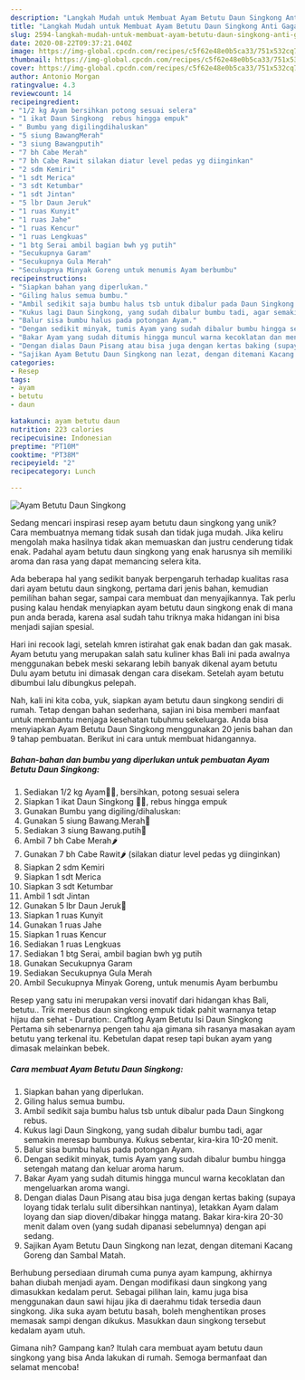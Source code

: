 ```yaml
---
description: "Langkah Mudah untuk Membuat Ayam Betutu Daun Singkong Anti Gagal"
title: "Langkah Mudah untuk Membuat Ayam Betutu Daun Singkong Anti Gagal"
slug: 2594-langkah-mudah-untuk-membuat-ayam-betutu-daun-singkong-anti-gagal
date: 2020-08-22T09:37:21.040Z
image: https://img-global.cpcdn.com/recipes/c5f62e48e0b5ca33/751x532cq70/ayam-betutu-daun-singkong-foto-resep-utama.jpg
thumbnail: https://img-global.cpcdn.com/recipes/c5f62e48e0b5ca33/751x532cq70/ayam-betutu-daun-singkong-foto-resep-utama.jpg
cover: https://img-global.cpcdn.com/recipes/c5f62e48e0b5ca33/751x532cq70/ayam-betutu-daun-singkong-foto-resep-utama.jpg
author: Antonio Morgan
ratingvalue: 4.3
reviewcount: 14
recipeingredient:
- "1/2 kg Ayam bersihkan potong sesuai selera"
- "1 ikat Daun Singkong  rebus hingga empuk"
- " Bumbu yang digilingdihaluskan"
- "5 siung BawangMerah"
- "3 siung Bawangputih"
- "7 bh Cabe Merah"
- "7 bh Cabe Rawit silakan diatur level pedas yg diinginkan"
- "2 sdm Kemiri"
- "1 sdt Merica"
- "3 sdt Ketumbar"
- "1 sdt Jintan"
- "5 lbr Daun Jeruk"
- "1 ruas Kunyit"
- "1 ruas Jahe"
- "1 ruas Kencur"
- "1 ruas Lengkuas"
- "1 btg Serai ambil bagian bwh yg putih"
- "Secukupnya Garam"
- "Secukupnya Gula Merah"
- "Secukupnya Minyak Goreng untuk menumis Ayam berbumbu"
recipeinstructions:
- "Siapkan bahan yang diperlukan."
- "Giling halus semua bumbu."
- "Ambil sedikit saja bumbu halus tsb untuk dibalur pada Daun Singkong rebus."
- "Kukus lagi Daun Singkong, yang sudah dibalur bumbu tadi, agar semakin meresap bumbunya. Kukus sebentar, kira-kira 10-20 menit."
- "Balur sisa bumbu halus pada potongan Ayam."
- "Dengan sedikit minyak, tumis Ayam yang sudah dibalur bumbu hingga setengah matang dan keluar aroma harum."
- "Bakar Ayam yang sudah ditumis hingga muncul warna kecoklatan dan mengeluarkan aroma wangi."
- "Dengan dialas Daun Pisang atau bisa juga dengan kertas baking (supaya loyang tidak terlalu sulit dibersihkan nantinya), letakkan Ayam dalam loyang dan siap dioven/dibakar hingga matang. Bakar kira-kira 20-30 menit dalam oven (yang sudah dipanasi sebelumnya) dengan api sedang."
- "Sajikan Ayam Betutu Daun Singkong nan lezat, dengan ditemani Kacang Goreng dan Sambal Matah."
categories:
- Resep
tags:
- ayam
- betutu
- daun

katakunci: ayam betutu daun 
nutrition: 223 calories
recipecuisine: Indonesian
preptime: "PT10M"
cooktime: "PT38M"
recipeyield: "2"
recipecategory: Lunch

---
```



![Ayam Betutu Daun Singkong](https://img-global.cpcdn.com/recipes/c5f62e48e0b5ca33/751x532cq70/ayam-betutu-daun-singkong-foto-resep-utama.jpg)

Sedang mencari inspirasi resep ayam betutu daun singkong yang unik? Cara membuatnya memang tidak susah dan tidak juga mudah. Jika keliru mengolah maka hasilnya tidak akan memuaskan dan justru cenderung tidak enak. Padahal ayam betutu daun singkong yang enak harusnya sih memiliki aroma dan rasa yang dapat memancing selera kita.

Ada beberapa hal yang sedikit banyak berpengaruh terhadap kualitas rasa dari ayam betutu daun singkong, pertama dari jenis bahan, kemudian pemilihan bahan segar, sampai cara membuat dan menyajikannya. Tak perlu pusing kalau hendak menyiapkan ayam betutu daun singkong enak di mana pun anda berada, karena asal sudah tahu triknya maka hidangan ini bisa menjadi sajian spesial.

Hari ini recook lagi, setelah kmren istirahat gak enak badan dan gak masak. Ayam betutu yang merupakan salah satu kuliner khas Bali ini pada awalnya menggunakan bebek meski sekarang lebih banyak dikenal ayam betutu Dulu ayam betutu ini dimasak dengan cara disekam. Setelah ayam betutu dibumbui lalu dibungkus pelepah.


Nah, kali ini kita coba, yuk, siapkan ayam betutu daun singkong sendiri di rumah. Tetap dengan bahan sederhana, sajian ini bisa memberi manfaat untuk membantu menjaga kesehatan tubuhmu sekeluarga. Anda bisa menyiapkan Ayam Betutu Daun Singkong menggunakan 20 jenis bahan dan 9 tahap pembuatan. Berikut ini cara untuk membuat hidangannya.

<!--inarticleads1-->

##### Bahan-bahan dan bumbu yang diperlukan untuk pembuatan Ayam Betutu Daun Singkong:

1. Sediakan 1/2 kg Ayam🐓🐔, bersihkan, potong sesuai selera
1. Siapkan 1 ikat Daun Singkong 🥦🌿, rebus hingga empuk
1. Gunakan  Bumbu yang digiling/dihaluskan:
1. Gunakan 5 siung Bawang.Merah🌰
1. Sediakan 3 siung Bawang.putih🌰
1. Ambil 7 bh Cabe Merah🌶️
1. Gunakan 7 bh Cabe Rawit🌶️ (silakan diatur level pedas yg diinginkan)
1. Siapkan 2 sdm Kemiri
1. Siapkan 1 sdt Merica
1. Siapkan 3 sdt Ketumbar
1. Ambil 1 sdt Jintan
1. Gunakan 5 lbr Daun Jeruk🍃
1. Siapkan 1 ruas Kunyit
1. Gunakan 1 ruas Jahe
1. Siapkan 1 ruas Kencur
1. Sediakan 1 ruas Lengkuas
1. Sediakan 1 btg Serai, ambil bagian bwh yg putih
1. Gunakan Secukupnya Garam
1. Sediakan Secukupnya Gula Merah
1. Ambil Secukupnya Minyak Goreng, untuk menumis Ayam berbumbu


Resep yang satu ini merupakan versi inovatif dari hidangan khas Bali, betutu.. Trik merebus daun singkong empuk tidak pahit warnanya tetap hijau dan sehat - Duration:. Craftlog Ayam Betutu Isi Daun Singkong Pertama sih sebenarnya pengen tahu aja gimana sih rasanya masakan ayam betutu yang terkenal itu. Kebetulan dapat resep tapi bukan ayam yang dimasak melainkan bebek. 

<!--inarticleads2-->

##### Cara membuat Ayam Betutu Daun Singkong:

1. Siapkan bahan yang diperlukan.
1. Giling halus semua bumbu.
1. Ambil sedikit saja bumbu halus tsb untuk dibalur pada Daun Singkong rebus.
1. Kukus lagi Daun Singkong, yang sudah dibalur bumbu tadi, agar semakin meresap bumbunya. Kukus sebentar, kira-kira 10-20 menit.
1. Balur sisa bumbu halus pada potongan Ayam.
1. Dengan sedikit minyak, tumis Ayam yang sudah dibalur bumbu hingga setengah matang dan keluar aroma harum.
1. Bakar Ayam yang sudah ditumis hingga muncul warna kecoklatan dan mengeluarkan aroma wangi.
1. Dengan dialas Daun Pisang atau bisa juga dengan kertas baking (supaya loyang tidak terlalu sulit dibersihkan nantinya), letakkan Ayam dalam loyang dan siap dioven/dibakar hingga matang. Bakar kira-kira 20-30 menit dalam oven (yang sudah dipanasi sebelumnya) dengan api sedang.
1. Sajikan Ayam Betutu Daun Singkong nan lezat, dengan ditemani Kacang Goreng dan Sambal Matah.


Berhubung persediaan dirumah cuma punya ayam kampung, akhirnya bahan diubah menjadi ayam. Dengan modifikasi daun singkong yang dimasukkan kedalam perut. Sebagai pilihan lain, kamu juga bisa menggunakan daun sawi hijau jika di daerahmu tidak tersedia daun singkong. Jika suka ayam betutu basah, boleh menghentikan proses memasak sampi dengan dikukus. Masukkan daun singkong tersebut kedalam ayam utuh. 

Gimana nih? Gampang kan? Itulah cara membuat ayam betutu daun singkong yang bisa Anda lakukan di rumah. Semoga bermanfaat dan selamat mencoba!
